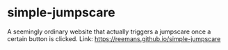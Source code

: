 # simple-jumpscare
A seemingly ordinary website that actually triggers a jumpscare once a certain button is clicked.
Link: https://reemans.github.io/simple-jumpscare
